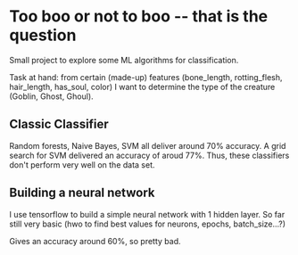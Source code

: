 # Too boo or not to boo -- that is the question

Small project to explore some ML algorithms for classification.

Task at hand: from certain (made-up) features (bone_length, rotting_flesh, hair_length, has_soul, color) I want to determine the type of the creature (Goblin, Ghost, Ghoul). 


## Classic Classifier
 
 Random forests, Naive Bayes, SVM all deliver around 70% accuracy. A grid search for SVM delivered an accuracy of aroud 77%. 
 Thus, these classifiers don't perform very well on the data set.
 
## Building a neural network
 
 I use tensorflow to build a simple neural network with 1 hidden layer.
 So far still very basic (hwo to find best values for neurons, epochs, batch_size...?)
 
 Gives an accuracy around 60%, so pretty bad.
